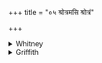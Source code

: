 +++
title = "०५ श्रोत्रमसि श्रोत्रं"

+++

<details><summary>Whitney</summary>

### Translation
5. Hearing art thou; hearing mayest thou give me: hail!

### Notes
There are no phrases in Ppp. answering to this and the two following  
verses; but others with *varcas* and *tejas* as the gifts sought.
</details>

<details><summary>Griffith</summary>

Ear art thou, give me hearing! Hail!
</details>
